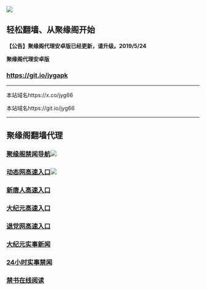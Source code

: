 ![](https://raw.githubusercontent.com/hao369/a/master/j.jpg)



## 轻松翻墙、从聚缘阁开始



**【公告】聚缘阁代理安卓版已经更新，请升级。2019/5/24**

 
**聚缘阁代理安卓版**
### https://git.io/jygapk  

***

本站域名https://x.co/jyg66 

本站域名https://git.io/jyg66



***




## 聚缘阁翻墙代理 



### [聚缘阁禁闻导航](https://5tta.oy32c.club)![](https://tup.vraet.cf/jyg.gif)



### [动态网高速入口](https://square-term-a9e7.gsgehe.workers.dev/-----http://hao149.ie99.eu.org/)![](https://tup.vraet.cf/jygdl.gif)


### [新唐人高速入口](https://square-term-a9e7.gsgehe.workers.dev/-----http://hao149.ie99.eu.org/)

### [大纪元高速入口](https://square-term-a9e7.gsgehe.workers.dev/-----http://hao149.ie99.eu.org/)

### [退党网高速入口](https://square-term-a9e7.gsgehe.workers.dev/-----http://hao149.ie99.eu.org/)






### [大纪元实事新闻](https://git.io/fjmgE)

### [24小时实事禁闻](https://git.io/fj3Go)

### [禁书在线阅读](https://git.io/fjJ5Z)






